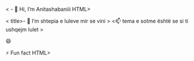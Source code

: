 
< - 👋 Hi, I’m Anitashabaniii HTML>
<HTML> 
<head>
< title>- 🌱 I’m shtepia e luleve</title>
</head> mir se vini >
<body><📫 tema e sotme është se si ti ushqejm lulet ></📫>
<p> 😄 </p>
</body>  ⚡ Fun fact
</HTML>HTML>
<!---
Anitashabaniii/Anitashabaniii is a ✨ special ✨ repository because its `README.come

